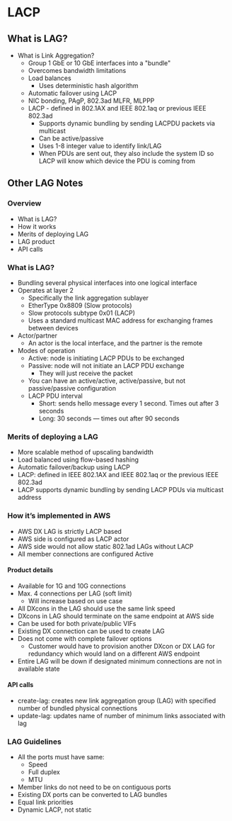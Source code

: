 # LACP
## What is LAG?
* What is Link Aggregation?
    * Group 1 GbE or 10 GbE interfaces into a "bundle"
    * Overcomes bandwidth limitations
    * Load balances
        * Uses deterministic hash algorithm
    * Automatic failover using LACP
    * NIC bonding, PAgP, 802.3ad MLFR, MLPPP
    * LACP - defined in 802.1AX and IEEE 802.1aq or previous IEEE 802.3ad
        * Supports dynamic bundling by sending LACPDU packets via multicast
        * Can be active/passive
        * Uses 1-8 integer value to identify link/LAG
        * When PDUs are sent out, they also include the system ID so LACP will know which device the PDU is coming from

## Other LAG Notes
### Overview
* What is LAG?
* How it works
* Merits of deploying LAG
* LAG product
* API calls

### What is LAG?
* Bundling several physical interfaces into one logical interface
* Operates at layer 2
    * Specifically the link aggregation sublayer
    * EtherType 0x8809 (Slow protocols)
    * Slow protocols subtype 0x01 (LACP)
    * Uses a standard multicast MAC address for exchanging frames between devices
* Actor/partner
    * An actor is the local interface, and the partner is the remote
* Modes of operation
    * Active: node is initiating LACP PDUs to be exchanged
    * Passive: node will not initiate an LACP PDU exchange
        * They will just receive the packet
    * You can have an active/active, active/passive, but not passive/passive configuration
    * LACP PDU interval
        * Short: sends hello message every 1 second. Times out after 3 seconds
        * Long: 30 seconds — times out after 90 seconds

### Merits of deploying a LAG
* More scalable method of upscaling bandwidth
* Load balanced using flow-based hashing
* Automatic failover/backup using LACP
* LACP: defined in IEEE 802.1AX and IEEE 802.1aq or the previous IEEE 802.3ad
* LACP supports dynamic bundling by sending LACP PDUs via multicast address

### How it’s implemented in AWS
* AWS DX LAG is strictly LACP based
* AWS side is configured as LACP actor
* AWS side would not allow static 802.1ad LAGs without LACP
* All member connections are configured Active

#### Product details
* Available for 1G and 10G connections
* Max. 4 connections per LAG (soft limit)
    * Will increase based on use case
* All DXcons in the LAG should use the same link speed
* DXcons in LAG should terminate on the same endpoint at AWS side
* Can be used for both private/public VIFs
* Existing DX connection can be used to create LAG
* Does not come with complete failover options
    * Customer would have to provision another DXcon or DX LAG for redundancy which would land on a different AWS endpoint
* Entire LAG will be down if designated minimum connections are not in available state

#### API calls
* create-lag: creates new link aggregation group (LAG) with specified number of bundled physical connections
* update-lag: updates name of number of minimum links associated with lag

### LAG Guidelines
* All the ports must have same:
    * Speed
    * Full duplex
    * MTU
* Member links do not need to be on contiguous ports
* Existing DX ports can be converted to LAG bundles
* Equal link priorities
* Dynamic LACP, not static
